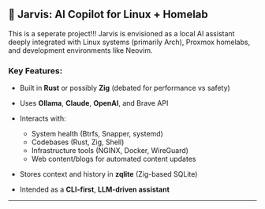 ## 🔮 Jarvis: AI Copilot for Linux + Homelab
This is a seperate project!!!
Jarvis is envisioned as a local AI assistant deeply integrated with Linux systems (primarily Arch), Proxmox homelabs, and development environments like Neovim.

### Key Features:

* Built in **Rust** or possibly **Zig** (debated for performance vs safety)
* Uses **Ollama**, **Claude**, **OpenAI**, and Brave API
* Interacts with:

  * System health (Btrfs, Snapper, systemd)
  * Codebases (Rust, Zig, Shell)
  * Infrastructure tools (NGINX, Docker, WireGuard)
  * Web content/blogs for automated content updates
* Stores context and history in **zqlite** (Zig-based SQLite)
* Intended as a **CLI-first**, **LLM-driven assistant**

---

